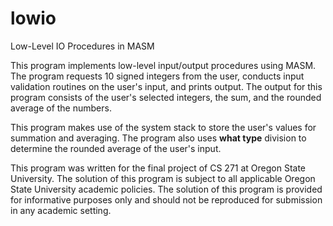 # lowio
Low-Level IO Procedures in MASM

This program implements low-level input/output procedures using MASM. The program requests 10 signed integers from the user, conducts input validation routines on the user's input, and prints output. The output for this program consists of the user's selected integers, the sum, and the rounded average of the numbers. 

This program makes use of the system stack to store the user's values for summation and averaging. The program also uses **what type** division to determine the rounded average of the user's input.

This program was written for the final project of CS 271 at Oregon State University. The solution of this program is subject to all applicable Oregon State University academic policies. The solution of this program is provided for informative purposes only and should not be reproduced for submission in any academic setting.
